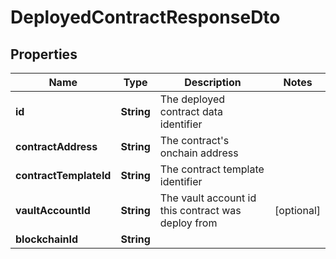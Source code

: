 

# DeployedContractResponseDto


## Properties

| Name | Type | Description | Notes |
|------------ | ------------- | ------------- | -------------|
|**id** | **String** | The deployed contract data identifier |  |
|**contractAddress** | **String** | The contract&#39;s onchain address |  |
|**contractTemplateId** | **String** | The contract template identifier |  |
|**vaultAccountId** | **String** | The vault account id this contract was deploy from |  [optional] |
|**blockchainId** | **String** |  |  |



